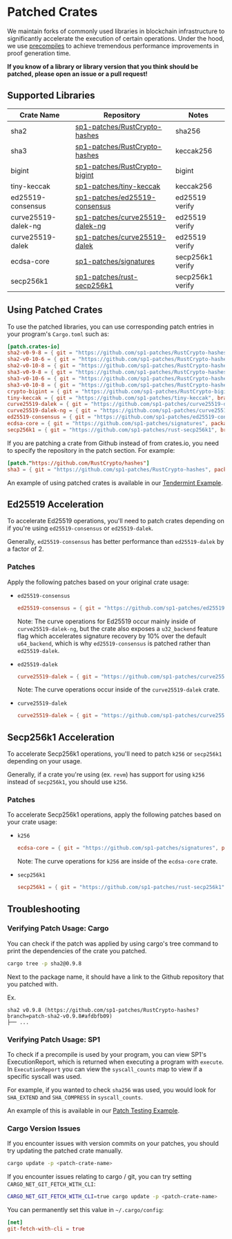 # Patched Crates

We maintain forks of commonly used libraries in blockchain infrastructure to significantly accelerate the execution of certain operations.
Under the hood, we use [precompiles](./precompiles.md) to achieve tremendous performance improvements in proof generation time.

**If you know of a library or library version that you think should be patched, please open an issue or a pull request!**

## Supported Libraries
| Crate Name          | Repository                                                                            | Notes                  |
| ------------------- | ------------------------------------------------------------------------------------- | ---------------------- |
| sha2                | [sp1-patches/RustCrypto-hashes](https://github.com/sp1-patches/RustCrypto-hashes)     | sha256                 |
| sha3                | [sp1-patches/RustCrypto-hashes](https://github.com/sp1-patches/RustCrypto-hashes)     | keccak256              |
| bigint              | [sp1-patches/RustCrypto-bigint](https://github.com/sp1-patches/RustCrypto-bigint)     | bigint                 |
| tiny-keccak         | [sp1-patches/tiny-keccak](https://github.com/sp1-patches/tiny-keccak)                 | keccak256              |
| ed25519-consensus   | [sp1-patches/ed25519-consensus](http://github.com/sp1-patches/ed25519-consensus)      | ed25519 verify         |
| curve25519-dalek-ng | [sp1-patches/curve25519-dalek-ng](https://github.com/sp1-patches/curve25519-dalek-ng) | ed25519 verify         |
| curve25519-dalek    | [sp1-patches/curve25519-dalek](https://github.com/sp1-patches/curve25519-dalek)       | ed25519 verify         |
| ecdsa-core          | [sp1-patches/signatures](http://github.com/sp1-patches/signatures)                    | secp256k1 verify       |
| secp256k1           | [sp1-patches/rust-secp256k1](http://github.com/sp1-patches/rust-secp256k1)            | secp256k1 verify       |

## Using Patched Crates

To use the patched libraries, you can use corresponding patch entries in your program's `Cargo.toml` such as:

```toml
[patch.crates-io]
sha2-v0-9-8 = { git = "https://github.com/sp1-patches/RustCrypto-hashes", package = "sha2", branch = "patch-sha2-v0.9.8" }
sha2-v0-10-6 = { git = "https://github.com/sp1-patches/RustCrypto-hashes", package = "sha2", branch = "patch-sha2-v0.10.6" }
sha2-v0-10-8 = { git = "https://github.com/sp1-patches/RustCrypto-hashes", package = "sha2", branch = "patch-sha2-v0.10.8" }
sha3-v0-9-8 = { git = "https://github.com/sp1-patches/RustCrypto-hashes", package = "sha3", branch = "patch-sha3-v0.9.8" }
sha3-v0-10-6 = { git = "https://github.com/sp1-patches/RustCrypto-hashes", package = "sha3", branch = "patch-sha3-v0.10.6" }
sha3-v0-10-8 = { git = "https://github.com/sp1-patches/RustCrypto-hashes", package = "sha3", branch = "patch-sha3-v0.10.8" }
crypto-bigint = { git = "https://github.com/sp1-patches/RustCrypto-bigint", branch = "patch-v0.5.5" }
tiny-keccak = { git = "https://github.com/sp1-patches/tiny-keccak", branch = "patch-v2.0.2" }
curve25519-dalek = { git = "https://github.com/sp1-patches/curve25519-dalek", branch = "patch-curve25519-v4.1.3" }
curve25519-dalek-ng = { git = "https://github.com/sp1-patches/curve25519-dalek-ng", branch = "patch-v4.1.1" }
ed25519-consensus = { git = "https://github.com/sp1-patches/ed25519-consensus", branch = "patch-v2.1.0" }
ecdsa-core = { git = "https://github.com/sp1-patches/signatures", package = "ecdsa", branch = "patch-ecdsa-v0.16.9" }
secp256k1 = { git = "https://github.com/sp1-patches/rust-secp256k1", branch = "patch-v0.29.0" }
```

If you are patching a crate from Github instead of from crates.io, you need to specify the
repository in the patch section. For example:

```toml
[patch."https://github.com/RustCrypto/hashes"]
sha3 = { git = "https://github.com/sp1-patches/RustCrypto-hashes", package = "sha3", branch = "patch-sha3-v0.10.8" }
```

An example of using patched crates is available in our [Tendermint Example](https://github.com/succinctlabs/sp1/blob/main/examples/tendermint/program/Cargo.toml#L22-L25).

## Ed25519 Acceleration

To accelerate Ed25519 operations, you'll need to patch crates depending on if you're using `ed25519-consensus` or `ed25519-dalek`.

Generally, `ed25519-consensus` has better performance than `ed25519-dalek` by a factor of 2.
### Patches

Apply the following patches based on your original crate usage:

- `ed25519-consensus`
    ```toml
    ed25519-consensus = { git = "https://github.com/sp1-patches/ed25519-consensus", branch = "patch-v2.1.0" }
    ```

    Note: The curve operations for Ed25519 occur mainly inside of `curve25519-dalek-ng`, but the crate also exposes
    a `u32_backend` feature flag which accelerates signature recovery by 10% over the default `u64_backend`, which is why
    `ed25519-consensus` is patched rather than `ed25519-dalek`.

- `ed25519-dalek`
    ```toml
    curve25519-dalek = { git = "https://github.com/sp1-patches/curve25519-dalek", branch = "patch-curve25519-v4.1.3" }
    ```

    Note: The curve operations occur inside of the `curve25519-dalek` crate.

- `curve25519-dalek`
    ```toml
    curve25519-dalek = { git = "https://github.com/sp1-patches/curve25519-dalek-ng", branch = "patch-v4.1.3" }
    ```

## Secp256k1 Acceleration

To accelerate Secp256k1 operations, you'll need to patch `k256` or `secp256k1` depending on your usage.

Generally, if a crate you're using (ex. `revm`) has support for using `k256` instead of `secp256k1`, you should use `k256`.

### Patches

To accelerate Secp256k1 operations, apply the following patches based on your crate usage:

- `k256`
    ```toml
    ecdsa-core = { git = "https://github.com/sp1-patches/signatures", package = "ecdsa", branch = "patch-ecdsa-v0.16.9" }
    ```

    Note: The curve operations for `k256` are inside of the `ecdsa-core` crate.

- `secp256k1`
    ```toml
    secp256k1 = { git = "https://github.com/sp1-patches/rust-secp256k1", branch = "patch-v0.29.0" }
    ```


## Troubleshooting
### Verifying Patch Usage: Cargo

You can check if the patch was applied by using cargo's tree command to print the dependencies of the crate you patched.

```bash
cargo tree -p sha2@0.9.8
```

Next to the package name, it should have a link to the Github repository that you patched with.

Ex.

```
sha2 v0.9.8 (https://github.com/sp1-patches/RustCrypto-hashes?branch=patch-sha2-v0.9.8#afdbfb09)
├── ...
```

### Verifying Patch Usage: SP1

To check if a precompile is used by your program, you can view SP1's ExecutionReport, which is returned when executing a program with `execute`. In `ExecutionReport` you can view the `syscall_counts` map to view if a specific syscall was used.

For example, if you wanted to check `sha256` was used, you would look for `SHA_EXTEND` and `SHA_COMPRESS` in `syscall_counts`.

An example of this is available in our [Patch Testing Example](../../examples/patch-testing/script/src/main.rs).

### Cargo Version Issues

If you encounter issues with version commits on your patches, you should try updating the patched crate manually.

```bash
cargo update -p <patch-crate-name>
```

If you encounter issues relating to cargo / git, you can try setting `CARGO_NET_GIT_FETCH_WITH_CLI`:

```bash
CARGO_NET_GIT_FETCH_WITH_CLI=true cargo update -p <patch-crate-name>
```

You can permanently set this value in `~/.cargo/config`:

```toml
[net]
git-fetch-with-cli = true
```
